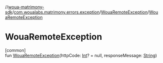 //[woua-matrimony-sdk](../../../index.md)/[com.woualabs.matrimony.errors.exception](../index.md)/[WouaRemoteException](index.md)/[WouaRemoteException](-woua-remote-exception.md)

# WouaRemoteException

[common]\
fun [WouaRemoteException](-woua-remote-exception.md)(httpCode: [Int](https://kotlinlang.org/api/latest/jvm/stdlib/kotlin/-int/index.html)? = null, responseMessage: [String](https://kotlinlang.org/api/latest/jvm/stdlib/kotlin/-string/index.html))
